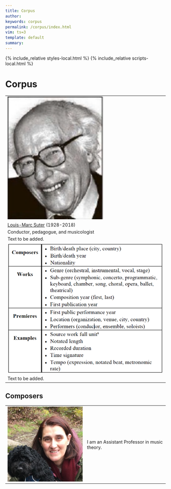 ```yaml
---
title: Corpus
author: 
keywords: corpus
permalink: /corpus/index.html
vim: ts=3
template: default
summary: 
---
```


{% include_relative styles-local.html %}
{% include_relative scripts-local.html %}

# Corpus #


<table>
<tbody>

  <tr>
    <td valign="top" colspan="2"><img width="300" src="/corpus/Suter Portrait.png"></td>
  </tr>
  
  <tr>
    <td valign="top" colspan="2"><a target="_blank" href="https://www.musinfo.ch/de/personen/autoren/?pers_id=1022&abc=S">Louis-Marc Suter</a> (1928-2018)</td>
  </tr>
  
  <tr>
    <td valign="top" colspan="2">Conductor, pedagogue, and musicologist</td>
  </tr>
  
  <tr>
    <td class="topalign" colspan="2">Text to be added.</td>
  </tr>

  <tr>
    <td valign="top" colspan="2"><img src="/corpus/Metadata Table.png"></td>
  </tr>

  <tr>
    <td class="topalign" colspan="2">Text to be added.</td>
  </tr>

</tbody>
</table>

<h2>Composers</h2>

<tbody>
<table>

  <tr>
    <td valign="top"><img width="300" src="/people/EvePoudrier.jpg"></td>
    <td class="topalign">I am an Assistant Professor in music theory.</td>
  </tr>
  
</tbody>
</table>
